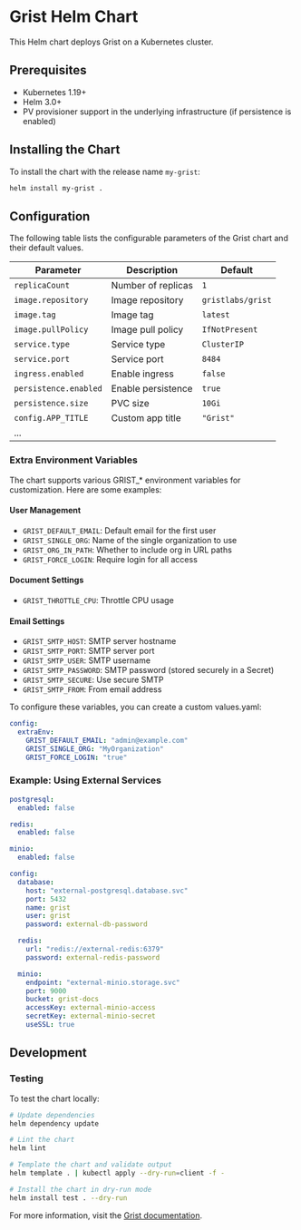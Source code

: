 # Grist Helm Chart

This Helm chart deploys Grist on a Kubernetes cluster.

## Prerequisites

- Kubernetes 1.19+
- Helm 3.0+
- PV provisioner support in the underlying infrastructure (if persistence is enabled)

## Installing the Chart

To install the chart with the release name `my-grist`:

```bash
helm install my-grist .
```

## Configuration

The following table lists the configurable parameters of the Grist chart and their default values.

| Parameter        | Description             | Default        |
|------------------|-------------------------|----------------|
| `replicaCount`   | Number of replicas      | `1`            |
| `image.repository` | Image repository      | `gristlabs/grist` |
| `image.tag` | Image tag | `latest` |
| `image.pullPolicy` | Image pull policy | `IfNotPresent` |
| `service.type` | Service type | `ClusterIP` |
| `service.port` | Service port | `8484` |
| `ingress.enabled` | Enable ingress | `false` |
| `persistence.enabled` | Enable persistence | `true` |
| `persistence.size` | PVC size | `10Gi` |
| `config.APP_TITLE` | Custom app title | `"Grist"` |
| ...

### Extra Environment Variables

The chart supports various GRIST_* environment variables for customization. Here are some examples:

#### User Management
- `GRIST_DEFAULT_EMAIL`: Default email for the first user
- `GRIST_SINGLE_ORG`: Name of the single organization to use
- `GRIST_ORG_IN_PATH`: Whether to include org in URL paths
- `GRIST_FORCE_LOGIN`: Require login for all access

#### Document Settings
- `GRIST_THROTTLE_CPU`: Throttle CPU usage

#### Email Settings
- `GRIST_SMTP_HOST`: SMTP server hostname
- `GRIST_SMTP_PORT`: SMTP server port
- `GRIST_SMTP_USER`: SMTP username
- `GRIST_SMTP_PASSWORD`: SMTP password (stored securely in a Secret)
- `GRIST_SMTP_SECURE`: Use secure SMTP
- `GRIST_SMTP_FROM`: From email address

To configure these variables, you can create a custom values.yaml:

```yaml
config:
  extraEnv:
    GRIST_DEFAULT_EMAIL: "admin@example.com"
    GRIST_SINGLE_ORG: "MyOrganization"
    GRIST_FORCE_LOGIN: "true"
```

### Example: Using External Services

```yaml
postgresql:
  enabled: false

redis:
  enabled: false

minio:
  enabled: false

config:
  database:
    host: "external-postgresql.database.svc"
    port: 5432
    name: grist
    user: grist
    password: external-db-password

  redis:
    url: "redis://external-redis:6379"
    password: external-redis-password

  minio:
    endpoint: "external-minio.storage.svc"
    port: 9000
    bucket: grist-docs
    accessKey: external-minio-access
    secretKey: external-minio-secret
    useSSL: true
```

## Development

### Testing

To test the chart locally:

```bash
# Update dependencies
helm dependency update

# Lint the chart
helm lint

# Template the chart and validate output
helm template . | kubectl apply --dry-run=client -f -

# Install the chart in dry-run mode
helm install test . --dry-run
```

For more information, visit the [Grist documentation](https://support.getgrist.com/self-managed/).
